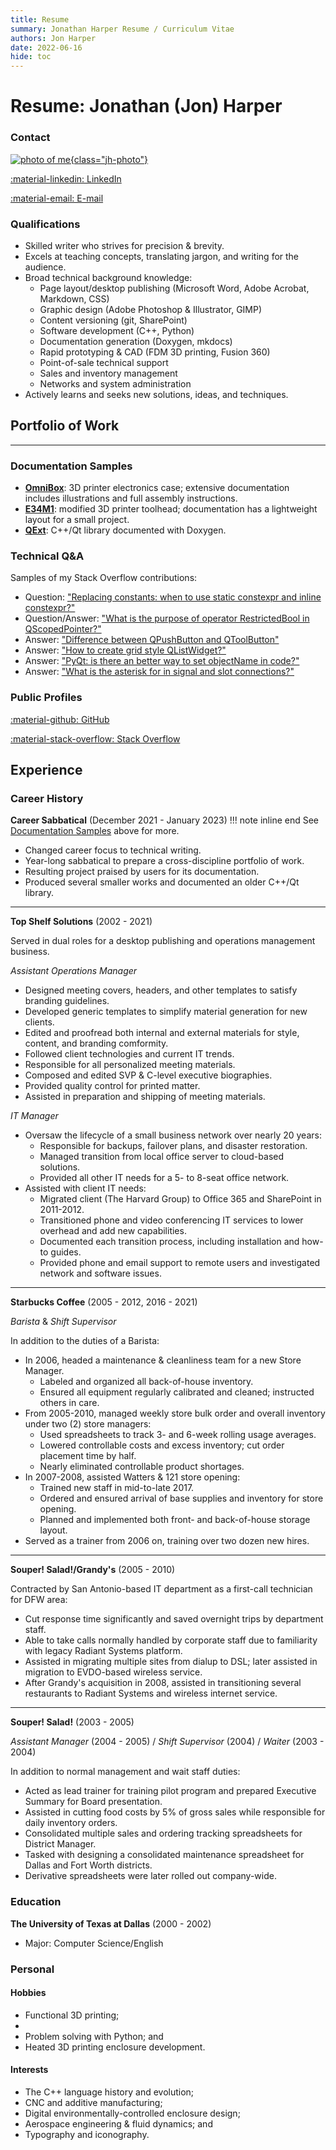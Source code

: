 ```yaml
---
title: Resume
summary: Jonathan Harper Resume / Curriculum Vitae
authors: Jon Harper
date: 2022-06-16
hide: toc
---
```


# Resume: Jonathan (Jon) Harper

### Contact

[![photo of me](img/headshot.jpg){class="jh-photo"}](img/headshot.jpg)

<div markdown class="jh-grid-container jh-grid-3">
<div markdown class="jh-grid-container jh-grid-1 jh-link-grid">

[:material-linkedin: LinkedIn](https://linkedin.com/in/jonspaceharper)

[:material-email: E-mail](mailto:jonspaceharper@gmail.com)
</div>
</div>

### Qualifications

- Skilled writer who strives for precision & brevity.
- Excels at teaching concepts, translating jargon, and writing for the audience.
- Broad technical background knowledge:
    - Page layout/desktop publishing (Microsoft Word, Adobe Acrobat, Markdown, CSS)
    - Graphic design (Adobe Photoshop & Illustrator, GIMP)
    - Content versioning (git, SharePoint)
    - Software development (C++, Python)
    - Documentation generation (Doxygen, mkdocs)
    - Rapid prototyping & CAD (FDM 3D printing, Fusion 360)
    - Point-of-sale technical support
    - Sales and inventory management
    - Networks and system administration
- Actively learns and seeks new solutions, ideas, and techniques.

## Portfolio of Work

------
### Documentation Samples

- **[OmniBox](https://jon-harper.github.io/OmniBox)**: 3D printer electronics case; extensive documentation includes illustrations and full assembly instructions.
- **[E34M1](https://jon-harper.github.io/E34M1/)**: modified 3D printer toolhead; documentation has a lightweight layout for a small project.
- **[QExt](https://jon-harper.github.io/)**: C++/Qt library documented with Doxygen.

### Technical Q&A

Samples of my Stack Overflow contributions:

- Question: ["Replacing constants: when to use static constexpr and inline constexpr?"](https://stackoverflow.com/questions/54466591/replacing-constants-when-to-use-static-constexpr-and-inline-constexpr)
- Question/Answer: ["What is the purpose of operator RestrictedBool in QScopedPointer?"](https://stackoverflow.com/questions/37012710/what-is-the-purpose-of-operator-restrictedbool-in-qscopedpointer)
- Answer: ["Difference between QPushButton and QToolButton"](https://stackoverflow.com/questions/38576380/difference-between-qpushbutton-and-qtoolbutton/38580502)
- Answer: ["How to create grid style QListWidget?"](https://stackoverflow.com/questions/37331270/how-to-create-grid-style-qlistwidget)
- Answer: ["PyQt: is there an better way to set objectName in code?"](https://stackoverflow.com/questions/50726510/pyqt-is-there-an-better-way-to-set-objectname-in-code)
- Answer: ["What is the asterisk for in signal and slot connections?"](https://stackoverflow.com/questions/38456924/what-is-the-asterisk-for-in-signal-and-slot-connections/38457771)

### Public Profiles

[:material-github: GitHub](https://github.com/jon-harper)

[:material-stack-overflow: Stack Overflow](https://stackoverflow.com/users/4732082/jonspaceharper)

## Experience

### Career History

**Career Sabbatical** (December 2021 - January 2023)
!!! note inline end
    See [Documentation Samples](#documentation-samples) above for more.

- Changed career focus to technical writing.
- Year-long sabbatical to prepare a cross-discipline portfolio of work.
- Resulting project praised by users for its documentation.
- Produced several smaller works and documented an older C++/Qt library.

------
**Top Shelf Solutions** (2002 - 2021)

Served in dual roles for a desktop publishing and operations management business.

*Assistant Operations Manager*

- Designed meeting covers, headers, and other templates to satisfy branding guidelines.
- Developed generic templates to simplify material generation for new clients.
- Edited and proofread both internal and external materials for style, content, and branding comformity.
- Followed client technologies and current IT trends.
- Responsible for all personalized meeting materials.
- Composed and edited SVP & C-level executive biographies.
- Provided quality control for printed matter.
- Assisted in preparation and shipping of meeting materials.

*IT Manager*

- Oversaw the  lifecycle of a small business network over nearly 20 years:
    - Responsible for backups, failover plans, and disaster restoration.
    - Managed transition from local office server to cloud-based solutions.
    - Provided all other IT needs for a 5- to 8-seat office network.
- Assisted with client IT needs:
    - Migrated client (The Harvard Group) to Office 365 and SharePoint in 2011-2012.
    - Transitioned phone and video conferencing IT services to lower overhead and add new capabilities.
    - Documented each transition process, including installation and how-to guides.
    - Provided phone and email support to remote users and investigated network and software issues.

------

**Starbucks Coffee** (2005 - 2012, 2016 - 2021)

*Barista* & *Shift Supervisor*

In addition to the duties of a Barista:

- In 2006, headed a maintenance & cleanliness team for a new Store Manager.
    - Labeled and organized all back-of-house inventory.
    - Ensured all equipment regularly calibrated and cleaned; instructed others in care.
- From 2005-2010, managed weekly store bulk order and overall inventory under two (2) store managers:
    - Used spreadsheets to track 3- and 6-week rolling usage averages.
    - Lowered controllable costs and excess inventory; cut order placement time by half.
    - Nearly eliminated controllable product shortages.
- In 2007-2008, assisted Watters & 121 store opening:
    - Trained new staff in mid-to-late 2017.
    - Ordered and ensured arrival of base supplies and inventory for store opening.
    - Planned and implemented both front- and back-of-house storage layout.
- Served as a trainer from 2006 on, training over two dozen new hires.

------

**Souper! Salad!/Grandy's** (2005 - 2010)

Contracted by San Antonio-based IT department as a first-call technician for DFW area:

- Cut response time significantly and saved overnight trips by department staff.
- Able to take calls normally handled by corporate staff due to familiarity with legacy Radiant Systems platform.
- Assisted in migrating multiple sites from dialup to DSL; later assisted in migration to EVDO-based wireless service.
- After Grandy's acquisition in 2008, assisted in transitioning several restaurants to Radiant Systems and wireless internet service.

------

**Souper! Salad!** (2003 - 2005)

*Assistant Manager* (2004 - 2005) / *Shift Supervisor* (2004) / *Waiter* (2003 - 2004)

In addition to normal management and wait staff duties:

- Acted as lead trainer for training pilot program and prepared Executive Summary for Board presentation.
- Assisted in cutting food costs by 5% of gross sales while responsible for daily inventory orders.
- Consolidated multiple sales and ordering tracking spreadsheets for District Manager.
- Tasked with designing a consolidated maintenance spreadsheet for Dallas and Fort Worth districts.
- Derivative spreadsheets were later rolled out company-wide.

### Education

**The University of Texas at Dallas** (2000 - 2002)

- Major: Computer Science/English

### Personal
#### Hobbies

- Functional 3D printing;
- 
- Problem solving with Python; and
- Heated 3D printing enclosure development.

#### Interests

- The C++ language history and evolution;
- CNC and additive manufacturing;
- Digital environmentally-controlled enclosure design;
- Aerospace engineering & fluid dynamics; and
- Typography and iconography.